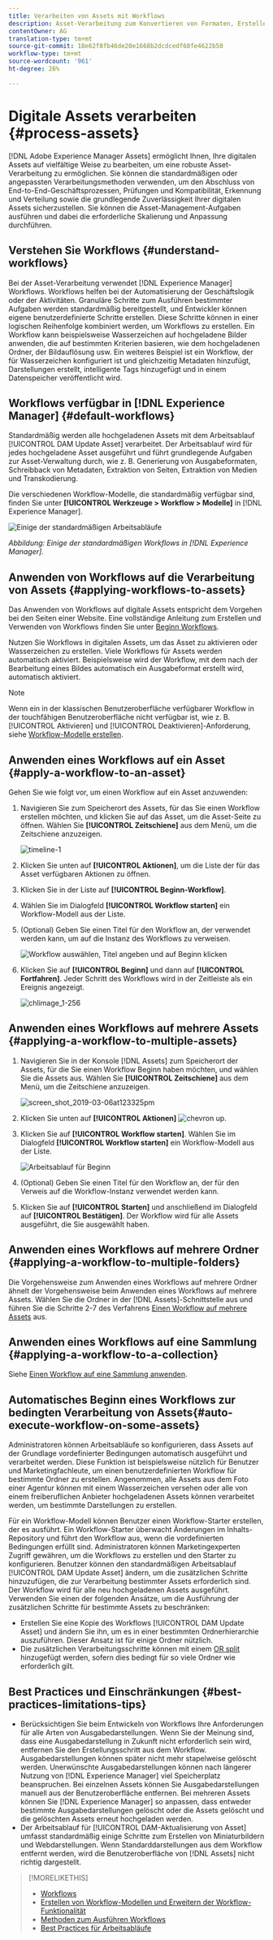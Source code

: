 ```yaml
---
title: Verarbeiten von Assets mit Workflows
description: Asset-Verarbeitung zum Konvertieren von Formaten, Erstellen von Darstellungen, Verwalten von Assets, Überprüfen von Assets und Ausführen von Workflows.
contentOwner: AG
translation-type: tm+mt
source-git-commit: 18e62f8fb46de20e1668b2dcdcedf68fe4622b50
workflow-type: tm+mt
source-wordcount: '961'
ht-degree: 26%

---
```



# Digitale Assets verarbeiten {#process-assets}

[!DNL Adobe Experience Manager Assets] ermöglicht Ihnen, Ihre digitalen Assets auf vielfältige Weise zu bearbeiten, um eine robuste Asset-Verarbeitung zu ermöglichen. Sie können die standardmäßigen oder angepassten Verarbeitungsmethoden verwenden, um den Abschluss von End-to-End-Geschäftsprozessen, Prüfungen und Kompatibilität, Erkennung und Verteilung sowie die grundlegende Zuverlässigkeit Ihrer digitalen Assets sicherzustellen. Sie können die Asset-Management-Aufgaben ausführen und dabei die erforderliche Skalierung und Anpassung durchführen.

## Verstehen Sie Workflows {#understand-workflows}

Bei der Asset-Verarbeitung verwendet [!DNL Experience Manager] Workflows. Workflows helfen bei der Automatisierung der Geschäftslogik oder der Aktivitäten. Granuläre Schritte zum Ausführen bestimmter Aufgaben werden standardmäßig bereitgestellt, und Entwickler können eigene benutzerdefinierte Schritte erstellen. Diese Schritte können in einer logischen Reihenfolge kombiniert werden, um Workflows zu erstellen. Ein Workflow kann beispielsweise Wasserzeichen auf hochgeladene Bilder anwenden, die auf bestimmten Kriterien basieren, wie dem hochgeladenen Ordner, der Bildauflösung usw. Ein weiteres Beispiel ist ein Workflow, der für Wasserzeichen konfiguriert ist und gleichzeitig Metadaten hinzufügt, Darstellungen erstellt, intelligente Tags hinzugefügt und in einem Datenspeicher veröffentlicht wird.

## Workflows verfügbar in [!DNL Experience Manager] {#default-workflows}

Standardmäßig werden alle hochgeladenen Assets mit dem Arbeitsablauf [!UICONTROL DAM Update Asset] verarbeitet. Der Arbeitsablauf wird für jedes hochgeladene Asset ausgeführt und führt grundlegende Aufgaben zur Asset-Verwaltung durch, wie z. B. Generierung von Ausgabeformaten, Schreibback von Metadaten, Extraktion von Seiten, Extraktion von Medien und Transkodierung.

Die verschiedenen Workflow-Modelle, die standardmäßig verfügbar sind, finden Sie unter **[!UICONTROL Werkzeuge > Workflow > Modelle]** in [!DNL Experience Manager].

![Einige der standardmäßigen Arbeitsabläufe](assets/aem-default-workflows.png)

*Abbildung: Einige der standardmäßigen Workflows in  [!DNL Experience Manager].*

## Anwenden von Workflows auf die Verarbeitung von Assets {#applying-workflows-to-assets}

Das Anwenden von Workflows auf digitale Assets entspricht dem Vorgehen bei den Seiten einer Website. Eine vollständige Anleitung zum Erstellen und Verwenden von Workflows finden Sie unter [Beginn Workflows](/help/sites-authoring/workflows-participating.md).

Nutzen Sie Workflows in digitalen Assets, um das Asset zu aktivieren oder Wasserzeichen zu erstellen. Viele Workflows für Assets werden automatisch aktiviert. Beispielsweise wird der Workflow, mit dem nach der Bearbeitung eines Bildes automatisch ein Ausgabeformat erstellt wird, automatisch aktiviert.

>[!NOTE]
>
>Wenn ein in der klassischen Benutzeroberfläche verfügbarer Workflow in der touchfähigen Benutzeroberfläche nicht verfügbar ist, wie z. B. [!UICONTROL Aktivieren] und [!UICONTROL Deaktivieren]-Anforderung, siehe [Workflow-Modelle erstellen](/help/sites-developing/workflows-models.md#classic2touchui).

## Anwenden eines Workflows auf ein Asset {#apply-a-workflow-to-an-asset}

<!-- 
TBD: Add animated GIF for these steps instead of all these screenshots.
-->
Gehen Sie wie folgt vor, um einen Workflow auf ein Asset anzuwenden:

1. Navigieren Sie zum Speicherort des Assets, für das Sie einen Workflow erstellen möchten, und klicken Sie auf das Asset, um die Asset-Seite zu öffnen. Wählen Sie **[!UICONTROL Zeitschiene]** aus dem Menü, um die Zeitschiene anzuzeigen.

   ![timeline-1](assets/timeline.png)

1. Klicken Sie unten auf **[!UICONTROL Aktionen]**, um die Liste der für das Asset verfügbaren Aktionen zu öffnen.

1. Klicken Sie in der Liste auf **[!UICONTROL Beginn-Workflow]**.

1. Wählen Sie im Dialogfeld **[!UICONTROL Workflow starten]** ein Workflow-Modell aus der Liste.

1. (Optional) Geben Sie einen Titel für den Workflow an, der verwendet werden kann, um auf die Instanz des Workflows zu verweisen.

   ![Workflow auswählen, Titel angeben und auf Beginn klicken](assets/start-workflow.png)

1. Klicken Sie auf **[!UICONTROL Beginn]** und dann auf **[!UICONTROL Fortfahren]**. Jeder Schritt des Workflows wird in der Zeitleiste als ein Ereignis angezeigt.

   ![chlimage_1-256](assets/chlimage_1-52.png)

## Anwenden eines Workflows auf mehrere Assets {#applying-a-workflow-to-multiple-assets}

1. Navigieren Sie in der Konsole [!DNL Assets] zum Speicherort der Assets, für die Sie einen Workflow Beginn haben möchten, und wählen Sie die Assets aus. Wählen Sie **[!UICONTROL Zeitschiene]** aus dem Menü, um die Zeitschiene anzuzeigen.

   ![screen_shot_2019-03-06at123325pm](assets/chlimage_1-136.png)

1. Klicken Sie unten auf **[!UICONTROL Aktionen]** ![chevron up](assets/do-not-localize/chevron-up-icon.png).
1. Klicken Sie auf **[!UICONTROL Workflow starten]**. Wählen Sie im Dialogfeld **[!UICONTROL Workflow starten]** ein Workflow-Modell aus der Liste.

   ![Arbeitsablauf für Beginn](assets/start-workflow.png)

1. (Optional) Geben Sie einen Titel für den Workflow an, der für den Verweis auf die Workflow-Instanz verwendet werden kann.
1. Klicken Sie auf **[!UICONTROL Starten]** und anschließend im Dialogfeld auf **[!UICONTROL Bestätigen]**. Der Workflow wird für alle Assets ausgeführt, die Sie ausgewählt haben.

## Anwenden eines Workflows auf mehrere Ordner {#applying-a-workflow-to-multiple-folders}

Die Vorgehensweise zum Anwenden eines Workflows auf mehrere Ordner ähnelt der Vorgehensweise beim Anwenden eines Workflows auf mehrere Assets. Wählen Sie die Ordner in der [!DNL Assets]-Schnittstelle aus und führen Sie die Schritte 2-7 des Verfahrens [Einen Workflow auf mehrere Assets](/help/assets/assets-workflow.md#applying-a-workflow-to-multiple-assets) aus.

## Anwenden eines Workflows auf eine Sammlung {#applying-a-workflow-to-a-collection}

Siehe [Einen Workflow auf eine Sammlung anwenden](/help/assets/manage-collections.md#running-a-workflow-on-a-collection).

## Automatisches Beginn eines Workflows zur bedingten Verarbeitung von Assets{#auto-execute-workflow-on-some-assets}

Administratoren können Arbeitsabläufe so konfigurieren, dass Assets auf der Grundlage vordefinierter Bedingungen automatisch ausgeführt und verarbeitet werden. Diese Funktion ist beispielsweise nützlich für Benutzer und Marketingfachleute, um einen benutzerdefinierten Workflow für bestimmte Ordner zu erstellen. Angenommen, alle Assets aus dem Foto einer Agentur können mit einem Wasserzeichen versehen oder alle von einem freiberuflichen Anbieter hochgeladenen Assets können verarbeitet werden, um bestimmte Darstellungen zu erstellen.

Für ein Workflow-Modell können Benutzer einen Workflow-Starter erstellen, der es ausführt. Ein Workflow-Starter überwacht Änderungen im Inhalts-Repository und führt den Workflow aus, wenn die vordefinierten Bedingungen erfüllt sind. Administratoren können Marketingexperten Zugriff gewähren, um die Workflows zu erstellen und den Starter zu konfigurieren. Benutzer können den standardmäßigen Arbeitsablauf [!UICONTROL DAM Update Asset] ändern, um die zusätzlichen Schritte hinzuzufügen, die zur Verarbeitung bestimmter Assets erforderlich sind. Der Workflow wird für alle neu hochgeladenen Assets ausgeführt. Verwenden Sie einen der folgenden Ansätze, um die Ausführung der zusätzlichen Schritte für bestimmte Assets zu beschränken:

* Erstellen Sie eine Kopie des Workflows [!UICONTROL DAM Update Asset] und ändern Sie ihn, um es in einer bestimmten Ordnerhierarchie auszuführen. Dieser Ansatz ist für einige Ordner nützlich.
* Die zusätzlichen Verarbeitungsschritte können mit einem [OR split](/help/sites-developing/workflows-step-ref.md#or-split) hinzugefügt werden, sofern dies bedingt für so viele Ordner wie erforderlich gilt.

## Best Practices und Einschränkungen {#best-practices-limitations-tips}

* Berücksichtigen Sie beim Entwickeln von Workflows Ihre Anforderungen für alle Arten von Ausgabedarstellungen. Wenn Sie der Meinung sind, dass eine Ausgabedarstellung in Zukunft nicht erforderlich sein wird, entfernen Sie den Erstellungsschritt aus dem Workflow. Ausgabedarstellungen können später nicht mehr stapelweise gelöscht werden. Unerwünschte Ausgabedarstellungen können nach längerer Nutzung von [!DNL Experience Manager] viel Speicherplatz beanspruchen. Bei einzelnen Assets können Sie Ausgabedarstellungen manuell aus der Benutzeroberfläche entfernen. Bei mehreren Assets können Sie [!DNL Experience Manager] so anpassen, dass entweder bestimmte Ausgabedarstellungen gelöscht oder die Assets gelöscht und die gelöschten Assets erneut hochgeladen werden.
* Der Arbeitsablauf für [!UICONTROL DAM-Aktualisierung von Asset] umfasst standardmäßig einige Schritte zum Erstellen von Miniaturbildern und Webdarstellungen. Wenn Standarddarstellungen aus dem Workflow entfernt werden, wird die Benutzeroberfläche von [!DNL Assets] nicht richtig dargestellt.

>[!MORELIKETHIS]
>
>* [Workflows](/help/sites-authoring/workflows.md)
>* [Erstellen von Workflow-Modellen und Erweitern der Workflow-Funktionalität](/help/sites-developing/workflows.md)
>* [Methoden zum Ausführen Workflows](/help/sites-administering/workflows-starting.md)
>* [Best Practices für Arbeitsabläufe](/help/sites-developing/workflows-best-practices.md)

